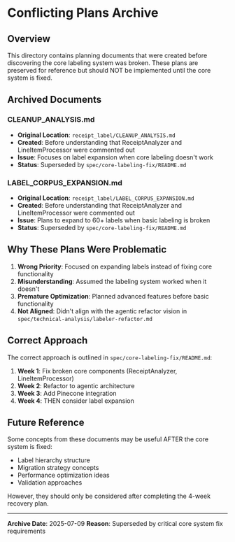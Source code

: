 # Conflicting Plans Archive

## Overview

This directory contains planning documents that were created before discovering the core labeling system was broken. These plans are preserved for reference but should NOT be implemented until the core system is fixed.

## Archived Documents

### CLEANUP_ANALYSIS.md
- **Original Location**: `receipt_label/CLEANUP_ANALYSIS.md`
- **Created**: Before understanding that ReceiptAnalyzer and LineItemProcessor were commented out
- **Issue**: Focuses on label expansion when core labeling doesn't work
- **Status**: Superseded by `spec/core-labeling-fix/README.md`

### LABEL_CORPUS_EXPANSION.md
- **Original Location**: `receipt_label/LABEL_CORPUS_EXPANSION.md`
- **Created**: Before understanding that ReceiptAnalyzer and LineItemProcessor were commented out
- **Issue**: Plans to expand to 60+ labels when basic labeling is broken
- **Status**: Superseded by `spec/core-labeling-fix/README.md`

## Why These Plans Were Problematic

1. **Wrong Priority**: Focused on expanding labels instead of fixing core functionality
2. **Misunderstanding**: Assumed the labeling system worked when it doesn't
3. **Premature Optimization**: Planned advanced features before basic functionality
4. **Not Aligned**: Didn't align with the agentic refactor vision in `spec/technical-analysis/labeler-refactor.md`

## Correct Approach

The correct approach is outlined in `spec/core-labeling-fix/README.md`:

1. **Week 1**: Fix broken core components (ReceiptAnalyzer, LineItemProcessor)
2. **Week 2**: Refactor to agentic architecture
3. **Week 3**: Add Pinecone integration
4. **Week 4**: THEN consider label expansion

## Future Reference

Some concepts from these documents may be useful AFTER the core system is fixed:
- Label hierarchy structure
- Migration strategy concepts
- Performance optimization ideas
- Validation approaches

However, they should only be considered after completing the 4-week recovery plan.

---

**Archive Date**: 2025-07-09
**Reason**: Superseded by critical core system fix requirements
